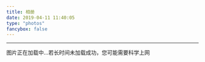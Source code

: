 ```yaml
---
title: 相册
date: 2019-04-11 11:40:05
type: "photos"
fancybox: false
---
```


***

<link rel="stylesheet" href="/lib/photo/ins.css">
<link rel="stylesheet" href="/lib/photo/photoswipe.css"> 
<link rel="stylesheet" href="/lib/photo/default-skin/default-skin.css"> 

<!--<div class="photos-btn-wrap">-->
<!--  <a class="photos-btn active" href="javascript:void(0)" target="_blank" rel="external">Photos</a>-->
<!--</div>-->

<div class="instagram itemscope">
  <a target="_blank" class="open-ins">图片正在加载中…若长时间未加载成功，您可能需要科学上网</a>
</div>
 
<script>
  (function() {
    var loadScript = function(path) {
      var $script = document.createElement('script')
      document.getElementsByTagName('body')[0].appendChild($script)
      $script.setAttribute('src', path)
    }
    setTimeout(function() {
        loadScript('/lib/photo/ins.js')
    }, 0)
  })()
</script>